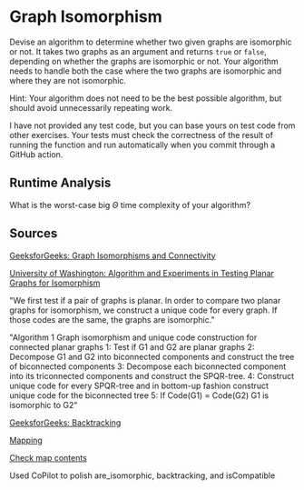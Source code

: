 # Graph Isomorphism

Devise an algorithm to determine whether two given graphs are isomorphic or not.
It takes two graphs as an argument and returns `true` or `false`, depending on
whether the graphs are isomorphic or not. Your algorithm needs to handle both
the case where the two graphs are isomorphic and where they are not isomorphic.

Hint: Your algorithm does not need to be the best possible algorithm, but should
avoid unnecessarily repeating work.

I have not provided any test code, but you can base yours on test code from
other exercises. Your tests must check the correctness of the result of running
the function and run automatically when you commit through a GitHub action.

## Runtime Analysis

What is the worst-case big $\Theta$ time complexity of your algorithm?

## Sources

[GeeksforGeeks: Graph Isomorphisms and Connectivity](https://www.geeksforgeeks.org/graph-isomorphisms-connectivity/#)

[University of Washington: Algorithm and Experiments in Testing Planar
Graphs for Isomorphism](https://ailab.wsu.edu/subdue/papers/KuklukJGAA05.pdf)

"We first test if a pair of graphs is planar. In order to compare two planar graphs for isomorphism, we construct a unique code for every
graph. If those codes are the same, the graphs are isomorphic."

"Algorithm 1 Graph isomorphism and unique code construction for connected
planar graphs
1: Test if G1 and G2 are planar graphs
2: Decompose G1 and G2 into biconnected components and construct the tree
of biconnected components
3: Decompose each biconnected component into its triconnected components
and construct the SPQR-tree.
4: Construct unique code for every SPQR-tree and in bottom-up fashion construct unique code for the biconnected tree
5: If Code(G1) = Code(G2) G1 is isomorphic to G2"

[GeeksforGeeks: Backtracking](https://www.geeksforgeeks.org/backtracking-algorithms/)

[Mapping](https://en.wikipedia.org/wiki/Map_(higher-order_function))

[Check map contents](https://stackoverflow.com/questions/833379/checking-contents-of-a-map-in-another-map-in-java)

Used CoPilot to polish are_isomorphic, backtracking, and isCompatible
